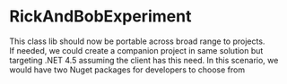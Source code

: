 # RickAndBobExperiment


This class lib should now be portable across broad range to projects.  
If needed, we could create a companion project in same solution but targeting .NET 4.5 assuming the client has this need.
In this scenario, we would have two Nuget packages for developers to choose from

